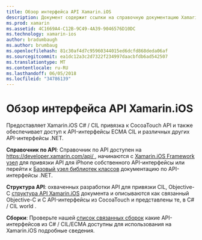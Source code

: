 ```yaml
---
title: Обзор интерфейса API Xamarin.iOS
description: Документ содержит ссылки на справочную документацию Xamarin API руководство, которое описывает структуру Xamarin.iOS API и список сборок, которые доступны для использования в разработке приложений в Xamarin.
ms.prod: xamarin
ms.assetid: 4C1669A4-C12B-9C49-4A39-9046576D10DC
ms.technology: xamarin-ios
author: bradumbaugh
ms.author: brumbaug
ms.openlocfilehash: 81c30af4d7c95960344015ed6dcfd868deda06af
ms.sourcegitcommit: ea1dc12a3c2d7322f234997daacbfdb6ad542507
ms.translationtype: MT
ms.contentlocale: ru-RU
ms.lasthandoff: 06/05/2018
ms.locfileid: "34786139"
---
```

# <a name="xamarinios-api-overview"></a>Обзор интерфейса API Xamarin.iOS

Предоставляет Xamarin.iOS C# / CIL привязка к CocoaTouch API и также обеспечивает доступ к API-интерфейсы ECMA CIL и различных других API-интерфейсы .NET.

 **Справочник по API**: Справочник по API доступен на [ https://developer.xamarin.com/api/ ](https://developer.xamarin.com/api/), начинаются с [Xamarin.iOS Framework узел](https://developer.xamarin.com/api/root/ios-unified/) для привязки API для iPhone собственного API-интерфейсы или перейти к [ Базовый узел библиотек классов](https://developer.xamarin.com/api/root/classlib/) документацию по API-интерфейсы .NET.

 **Структура API**: охваченных разработки API для привязки CIL, Objective-C [структура API Xamarin.iOS](~/ios/internals/api-design/index.md) документа и описываются как связанный Objective-C и C API-интерфейсы из CocoaTouch и представлены те, в C# / CIL world .

 **Сборки**: Проверьте нашей [список связанных сборок](~/cross-platform/internals/available-assemblies.md) какие API-интерфейсов из C# / CIL/ECMA доступны для использования на Xamarin.iOS подробные сведения.
